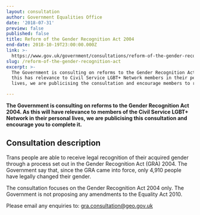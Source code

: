 ```yaml
---
layout: consultation
author: Government Equalities Office
date: '2018-07-31'
preview: false
published: false
title: Reform of the Gender Recognition Act 2004
end-date: 2018-10-19T23:00:00.000Z
link: >-
  https://www.gov.uk/government/consultations/reform-of-the-gender-recognition-act-2004
slug: /reform-of-the-gender-recognition-act
excerpt: >-
  The Government is consulting on reforms to the Gender Recognition Act 2004. As
  this has relevance to Civil Service LGBT+ Network members in their personal
  lives, we are publicising the consultation and encourage members to respond.

---
```


**The Government is consulting on reforms to the Gender Recognition Act 2004. As this will have relevance to members of the Civil Service LGBT+ Network in their personal lives, we are publicising this consultation and encourage you to complete it.**

## Consultation description

Trans people are able to receive legal recognition of their acquired gender through a process set out in the Gender Recognition Act (GRA) 2004. The Government say that, since the GRA came into force, only 4,910 people have legally changed their gender.

The consultation focuses on the Gender Recognition Act 2004 only. The Government is not proposing any amendments to the Equality Act 2010.

Please email any enquiries to: [gra.consultation@geo.gov.uk](mailto:gra.consultation@geo.gov.uk)

